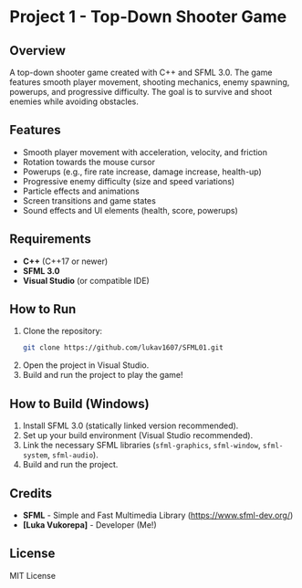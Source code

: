 # Project 1 - Top-Down Shooter Game

## Overview
A top-down shooter game created with C++ and SFML 3.0. The game features smooth player movement, shooting mechanics, enemy spawning, powerups, and progressive difficulty. The goal is to survive and shoot enemies while avoiding obstacles.

## Features
- Smooth player movement with acceleration, velocity, and friction
- Rotation towards the mouse cursor
- Powerups (e.g., fire rate increase, damage increase, health-up)
- Progressive enemy difficulty (size and speed variations)
- Particle effects and animations
- Screen transitions and game states
- Sound effects and UI elements (health, score, powerups)

## Requirements
- **C++** (C++17 or newer)
- **SFML 3.0**
- **Visual Studio** (or compatible IDE)

## How to Run
1. Clone the repository:
    ```bash
    git clone https://github.com/lukav1607/SFML01.git
    ```
2. Open the project in Visual Studio.
3. Build and run the project to play the game!

## How to Build (Windows)
1. Install SFML 3.0 (statically linked version recommended).
2. Set up your build environment (Visual Studio recommended).
3. Link the necessary SFML libraries (`sfml-graphics`, `sfml-window`, `sfml-system`, `sfml-audio`).
4. Build and run the project.

## Credits
- **SFML** - Simple and Fast Multimedia Library (https://www.sfml-dev.org/)
- **[Luka Vukorepa]** - Developer (Me!)

## License
MIT License
